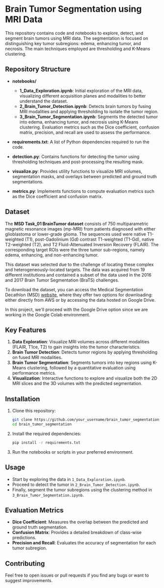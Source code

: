 # Brain Tumor Segmentation using MRI Data

This repository contains code and notebooks to explore, detect, and segment brain tumors using MRI data. The segmentation is focused on distinguishing key tumor subregions: edema, enhancing tumor, and necrosis. The main techniques employed are thresholding and K-Means clustering.

## Repository Structure

- **notebooks/**
  - **1_Data_Exploration.ipynb**: Initial exploration of the MRI data, visualizing different acquisition planes and modalities to better understand the dataset.
  - **2_Brain_Tumor_Detection.ipynb**: Detects brain tumors by fusing MRI modalities and applying thresholding to isolate the tumor region.
  - **3_Brain_Tumor_Segmentation.ipynb**: Segments the detected tumor into edema, enhancing tumor, and necrosis using K-Means clustering. Evaluation metrics such as the Dice coefficient, confusion matrix, precision, and recall are used to assess the performance.

- **requirements.txt**: A list of Python dependencies required to run the code.

- **detection.py**: Contains functions for detecting the tumor using thresholding techniques and post-processing the resulting mask.

- **visualize.py**: Provides utility functions to visualize MRI volumes, segmentation masks, and overlays between predicted and ground truth segmentations.

- **metrics.py**: Implements functions to compute evaluation metrics such as the Dice coefficient and confusion matrix.

## Dataset

The **MSD Task_01 BrainTumor dataset** consists of 750 multiparametric magnetic resonance images (mp-MRI) from patients diagnosed with either glioblastoma or lower-grade glioma. The sequences used were native T1-weighted (T1), post-Gadolinium (Gd) contrast T1-weighted (T1-Gd), native T2-weighted (T2), and T2 Fluid-Attenuated Inversion Recovery (FLAIR). The corresponding target ROIs were the three tumor sub-regions, namely edema, enhancing, and non-enhancing tumor.

This dataset was selected due to the challenge of locating these complex and heterogeneously-located targets. The data was acquired from 19 different institutions and contained a subset of the data used in the 2016 and 2017 Brain Tumor Segmentation (BraTS) challenges.

To download the dataset, you can access the Medical Segmentation Decathlon (MSD) [website](http://medicaldecathlon.com/index.html), where they offer two options for downloading: either directly from AWS or by accessing the data hosted on Google Drive. 

In this project, we'll proceed with the Google Drive option since we are working in the Google Colab environment.

## Key Features

1. **Data Exploration**: Visualize MRI volumes across different modalities (FLAIR, T1ce, T2) to gain insights into the tumor characteristics.
2. **Brain Tumor Detection**: Detects tumor regions by applying thresholding on fused MRI modalities.
3. **Brain Tumor Segmentation**: Segments tumors into key regions using K-Means clustering, followed by a quantitative evaluation using performance metrics.
4. **Visualization**: Interactive functions to explore and visualize both the 2D MRI slices and the 3D volumes with the predicted segmentation.

## Installation

1. Clone this repository:
   ```bash
   git clone https://github.com/your_username/brain_tumor_segmentation.git
   cd brain_tumor_segmentation
   ```

2. Install the required dependencies:
   ```bash
   pip install -r requirements.txt
   ```

3. Run the notebooks or scripts in your preferred environment.

## Usage

- Start by exploring the data in `1_Data_Exploration.ipynb`.
- Proceed to detect the tumor in `2_Brain_Tumor_Detection.ipynb`.
- Finally, segment the tumor subregions using the clustering method in `3_Brain_Tumor_Segmentation.ipynb`.

## Evaluation Metrics

- **Dice Coefficient**: Measures the overlap between the predicted and ground truth segmentation.
- **Confusion Matrix**: Provides a detailed breakdown of class-wise predictions.
- **Precision and Recall**: Evaluates the accuracy of segmentation for each tumor subregion.

## Contributing

Feel free to open issues or pull requests if you find any bugs or want to suggest improvements.